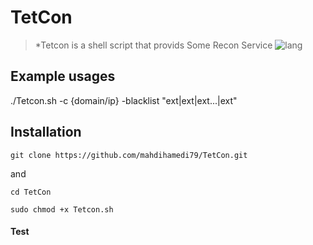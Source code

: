 # TetCon
>*Tetcon is a shell script that provids Some Recon Service
![lang](https://img.shields.io/badge/dynamic/json?color=yellow&label=lable&prefix=pre&query=qurey&suffix=su&url=data)

## Example usages
./Tetcon.sh -c {domain/ip} -blacklist "ext|ext|ext...|ext"



## Installation
```
git clone https://github.com/mahdihamedi79/TetCon.git
```
and
```
cd TetCon
```
```
sudo chmod +x Tetcon.sh
```

#### Test
